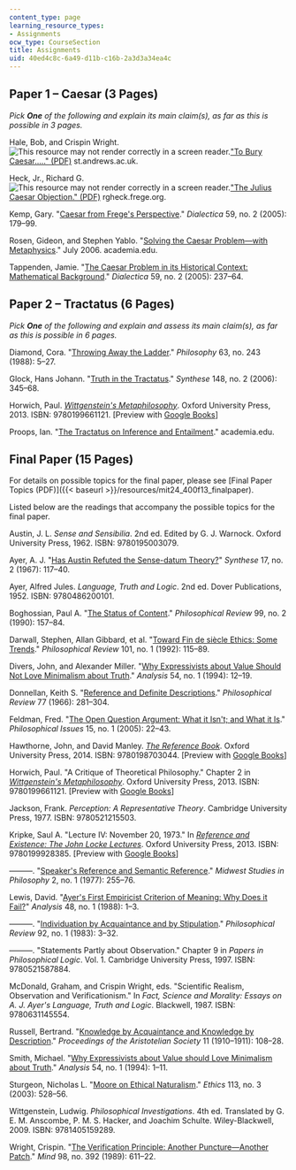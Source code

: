 ```yaml
---
content_type: page
learning_resource_types:
- Assignments
ocw_type: CourseSection
title: Assignments
uid: 40ed4c8c-6a49-d11b-c16b-2a3d3a34ea4c
---
```


Paper 1 – Caesar (3 Pages)
--------------------------

_Pick **One** of the following and explain its main claim(s), as far as this is possible in 3 pages._

Hale, Bob, and Crispin Wright. ![This resource may not render correctly in a screen reader.](/images/inacessible.gif)["To Bury Caesar….." (PDF)](https://www.oxfordscholarship.com/view/10.1093/0198236395.001.0001/acprof-9780198236399-chapter-15?print=pdf) st.andrews.ac.uk.

Heck, Jr., Richard G. ![This resource may not render correctly in a screen reader.](/images/inacessible.gif)["The Julius Caesar Objection." (PDF)](http://rgheck.frege.org/pdf/published/JuliusCaesarObjection.pdf) rgheck.frege.org.

Kemp, Gary. "[Caesar from Frege's Perspective](http://dx.doi.org/10.1111/j.1746-8361.2005.01026.x)." _Dialectica_ 59, no. 2 (2005): 179–99.

Rosen, Gideon, and Stephen Yablo. "[Solving the Caesar Problem—with Metaphysics](http://www.academia.edu/542855/Solving_Caesar_with_Metaphysics)." July 2006. academia.edu.

Tappenden, Jamie. "[The Caesar Problem in its Historical Context: Mathematical Background](http://dx.doi.org/10.1111/j.1746-8361.2005.01029.x)." _Dialectica_ 59, no. 2 (2005): 237–64.

Paper 2 – Tractatus (6 Pages)
-----------------------------

_Pick **One** of the following and explain and assess its main claim(s), as far as this is possible in 6 pages._

Diamond, Cora. "[Throwing Away the Ladder](http://www.jstor.org/stable/3750493?origin=JSTOR-pdf&)." _Philosophy_ 63, no. 243 (1988): 5–27.

Glock, Hans Johann. "[Truth in the Tractatus](http://www.jstor.org/stable/20118694)." _Synthese_ 148, no. 2 (2006): 345–68.

Horwich, Paul. [_Wittgenstein's Metaphilosophy_](http://www.oxfordscholarship.com/view/10.1093/acprof:oso/9780199588879.001.0001/acprof-9780199588879). Oxford University Press, 2013. ISBN: 9780199661121. \[Preview with [Google Books](http://books.google.com/books?id=Kj1oAgAAQBAJ&pg=PAfrontcover)\]

Proops, Ian. "[The Tractatus on Inference and Entailment](http://www.academia.edu/1342405/The_Tractatus_on_Inference_and_Entailment)." academia.edu.

Final Paper (15 Pages)
----------------------

For details on possible topics for the final paper, please see [Final Paper Topics (PDF)]({{< baseurl >}}/resources/mit24_400f13_finalpaper).

Listed below are the readings that accompany the possible topics for the final paper.

Austin, J. L. _Sense and Sensibilia_. 2nd ed. Edited by G. J. Warnock. Oxford University Press, 1962. ISBN: 9780195003079.

Ayer, A. J. "[Has Austin Refuted the Sense-datum Theory?](http://www.jstor.org/stable/20114547)" _Synthese_ 17, no. 2 (1967): 117–40.

Ayer, Alfred Jules. _Language, Truth and Logic_. 2nd ed. Dover Publications, 1952. ISBN: 9780486200101.

Boghossian, Paul A. "[The Status of Content](http://www.jstor.org/stable/2185488)." _Philosophical Review_ 99, no. 2 (1990): 157–84.

Darwall, Stephen, Allan Gibbard, et al. "[Toward Fin de siècle Ethics: Some Trends](http://www.jstor.org/stable/2185045)." _Philosophical Review_ 101, no. 1 (1992): 115–89.

Divers, John, and Alexander Miller. "[Why Expressivists about Value Should Not Love Minimalism about Truth](http://www.jstor.org/stable/3328097)." _Analysis_ 54, no. 1 (1994): 12–19.

Donnellan, Keith S. "[Reference and Definite Descriptions](http://www.jstor.org/stable/2183143)." _Philosophical Review_ 77 (1966): 281–304.

Feldman, Fred. "[The Open Question Argument: What it Isn't; and What it Is](http://dx.doi.org/10.1111/j.1533-6077.2005.00051.x)." _Philosophical Issues_ 15, no. 1 (2005): 22–43.

Hawthorne, John, and David Manley. [_The Reference Book_](http://www.oxfordscholarship.com/view/10.1093/acprof:oso/9780199693672.001.0001/acprof-9780199693672?rskey=iwMGXp&result=1). Oxford University Press, 2014. ISBN: 9780198703044. \[Preview with [Google Books](http://books.google.com/books?id=3NMTUqrLk9YC&pg=PAfrontcover)\]

Horwich, Paul. "A Critique of Theoretical Philosophy." Chapter 2 in [_Wittgenstein's Metaphilosophy_](http://www.oxfordscholarship.com/view/10.1093/acprof:oso/9780199588879.001.0001/acprof-9780199588879). Oxford University Press, 2013. ISBN: 9780199661121. \[Preview with [Google Books](http://books.google.com/books?id=dA37Dr1Op4AC&pg=PA19#v=onepage)\]

Jackson, Frank. _Perception: A Representative Theory_. Cambridge University Press, 1977. ISBN: 9780521215503.

Kripke, Saul A. "Lecture IV: November 20, 1973." In [_Reference and Existence: The John Locke Lectures_](http://www.oxfordscholarship.com/view/10.1093/acprof:oso/9780199928385.001.0001/acprof-9780199928385-chapter-4). Oxford University Press, 2013. ISBN: 9780199928385. \[Preview with [Google Books](http://books.google.com/books?id=1Wr9nOZN6fgC&pg=PA79#v=onepage)\]

———. "[Speaker's Reference and Semantic Reference](http://onlinelibrary.wiley.com/doi/10.1111/j.1475-4975.1977.tb00045.x/abstract)." _Midwest Studies in Philosophy_ 2, no. 1 (1977): 255–76.

Lewis, David. "[Ayer's First Empiricist Criterion of Meaning: Why Does it Fail?](http://www.jstor.org/stable/3328286)" _Analysis_ 48, no. 1 (1988): 1–3.

———. "[Individuation by Acquaintance and by Stipulation](http://www.jstor.org/stable/2184519)." _Philosophical Review_ 92, no. 1 (1983): 3–32.

———. "Statements Partly about Observation." Chapter 9 in _Papers in Philosophical Logic_. Vol. 1. Cambridge University Press, 1997. ISBN: 9780521587884.

McDonald, Graham, and Crispin Wright, eds. "Scientific Realism, Observation and Verificationism." In _Fact, Science and Morality: Essays on A. J. Ayer's Language, Truth and Logic_. Blackwell, 1987. ISBN: 9780631145554.

Russell, Bertrand. "[Knowledge by Acquaintance and Knowledge by Description](http://plato.stanford.edu/entries/knowledge-acquaindescrip/)." _Proceedings of the Aristotelian Society_ 11 (1910–1911): 108–28.

Smith, Michael. "[Why Expressivists about Value should Love Minimalism about Truth](http://www.jstor.org/stable/3328096)." _Analysis_ 54, no. 1 (1994): 1–11.

Sturgeon, Nicholas L. "[Moore on Ethical Naturalism](http://www.jstor.org/stable/10.1086/345627)." _Ethics_ 113, no. 3 (2003): 528–56.

Wittgenstein, Ludwig. _Philosophical Investigations_. 4th ed. Translated by G. E. M. Anscombe, P. M. S. Hacker, and Joachim Schulte. Wiley-Blackwell, 2009. ISBN: 9781405159289.

Wright, Crispin. "[The Verification Principle: Another Puncture—Another Patch](http://www.jstor.org/stable/2255045)." _Mind_ 98, no. 392 (1989): 611–22.